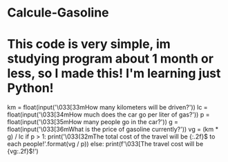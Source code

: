 # Calcule-Gasoline
# This code is very simple, im studying program about 1 month or less, so I made this! I'm learning just Python!
km = float(input('\033[33mHow many kilometers will be driven?'))
lc = float(input('\033[34mHow much does the car go per liter of gas?'))
p = float(input('\033[35mHow many people go in the car?'))
g = float(input('\033[36mWhat is the price of gasoline currently?'))
vg = (km * g) / lc
if p > 1:
    print('\033(32mThe total cost of the travel will be {:.2f}$ to each people!'.format(vg / p))
else:
    print(f'\033[The travel cost will be {vg:.2f}$!')
